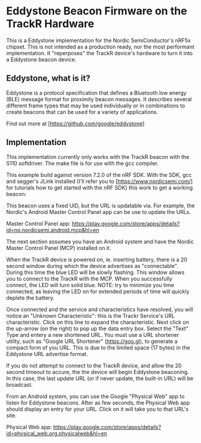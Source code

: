 # Eddystone Beacon Firmware on the TrackR Hardware 

This is a Eddystone implementation for the Nordic SemiConductor's nRF5x chipset. This is not intended as a production ready, nor the most performant implementation. It "reperposes" the TrackR device's hardware to turn it into a Eddystone beacon device.

## Eddystone, what is it?

Eddystone is a protocol specification that defines a Bluetooth low energy (BLE) message format for proximity beacon messages. It describes several different frame types that may be used individually or in combinations to create beacons that can be used for a variety of applications.

Find out more at [https://github.com/google/eddystone]

## Implementation

This implementation currently only works with the TrackR beacon with the S110 softdriver. The make file is for use with the gcc compiler.

This example build against version 7.2.0 of the nRF SDK. With the SDK, gcc and segger's JLink installed (I'll refer you to [https://www.nordicsemi.com/] for tutorials how to get started with the nRF SDK) this work to get a working beacon:

This beacon uses a fixed UID, but the URL is updatable via. For example, the Nordic's Android Master Control Panel app can be use to update the URLs. 

Master Control Panel app: https://play.google.com/store/apps/details?id=no.nordicsemi.android.mcp&hl=en

The next section assumes you have an Android system and have the Nordic Master Control Panel (MCP) installed on it.  

When the TrackR device is powered on, ie. inserting battery, there is a 20 second window during which the device advertises as "connectable".  During this time the blue LED will be slowly flashing. This window allows you to connect to the TrackR with the MCP. When you successfully connect, the LED will turn solid blue.  NOTE: try to minimize you time connected, as leaving the LED on for extended periods of time will quickly deplete the battery.

Once connected and the service and characteristics have resolved, you will notice an "Unknown Characteristic": this is the Trackr Service's URL characteristic. Click on this line to expand the characteristic. Next click on the up-arrow (on the right) to pop up the data entry box.  Select the "Text" Type and entery a new shortened URL. You must use a URL shortener utility, such as "Google URL Shortener" (https://goo.gl), to generate a compact form of you URL.  This is due to the limited space (17 bytes) in the Eddystone URL advertise format.

If you do not attempt to connect to the TrackR device, and allow the 20 second timeout to accure, the the device will begin Eddystone beaconing.  In this case, the last update URL (or if never update, the built-in URL) will be broadcast. 

From an Android system, you can use the Google "Physical Web" app to listen for Eddystone beacons. After as few seconds, the Physical Web app should display an entry for your URL.  Click on it will take you to that URL's site.

Physical Web app:  https://play.google.com/store/apps/details?id=physical_web.org.physicalweb&hl=en





